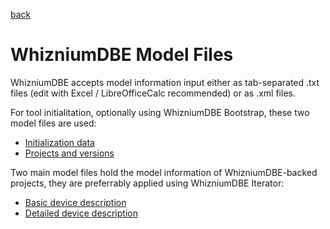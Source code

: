 [back](./README.md)

# WhizniumDBE Model Files

WhizniumDBE accepts model information input either as tab-separated .txt files (edit with Excel / LibreOfficeCalc recommended) or as .xml files. 

For tool initialitation, optionally using WhizniumDBE Bootstrap, these two model files are used:

* [Initialization data](dbemdl/IexWdbeIni.md)
* [Projects and versions](dbemdl/IexWdbePrj.md)

Two main model files hold the model information of WhizniumDBE-backed projects, they are preferrably applied using WhizniumDBE Iterator:

* [Basic device description](dbemdl/IexWdbeBdd.md)
* [Detailed device description](dbemdl/IexWdbeDdd.md)
